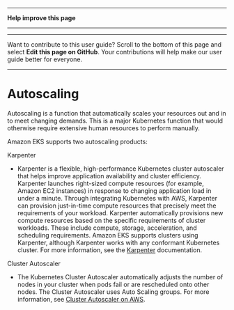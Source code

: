 --------

 **Help improve this page** 

--------

--------

Want to contribute to this user guide? Scroll to the bottom of this page and select **Edit this page on GitHub**\. Your contributions will help make our user guide better for everyone\.

--------

# Autoscaling<a name="autoscaling"></a>

Autoscaling is a function that automatically scales your resources out and in to meet changing demands\. This is a major Kubernetes function that would otherwise require extensive human resources to perform manually\.

Amazon EKS supports two autoscaling products:

 Karpenter   
+  Karpenter is a flexible, high\-performance Kubernetes cluster autoscaler that helps improve application availability and cluster efficiency\. Karpenter launches right\-sized compute resources \(for example, Amazon EC2 instances\) in response to changing application load in under a minute\. Through integrating Kubernetes with AWS, Karpenter can provision just\-in\-time compute resources that precisely meet the requirements of your workload\. Karpenter automatically provisions new compute resources based on the specific requirements of cluster workloads\. These include compute, storage, acceleration, and scheduling requirements\. Amazon EKS supports clusters using Karpenter, although Karpenter works with any conformant Kubernetes cluster\. For more information, see the [Karpenter](https://karpenter.sh/docs/) documentation\.

Cluster Autoscaler  
+ The Kubernetes Cluster Autoscaler automatically adjusts the number of nodes in your cluster when pods fail or are rescheduled onto other nodes\. The Cluster Autoscaler uses Auto Scaling groups\. For more information, see [Cluster Autoscaler on AWS](https://github.com/kubernetes/autoscaler/blob/master/cluster-autoscaler/cloudprovider/aws/README.md)\.